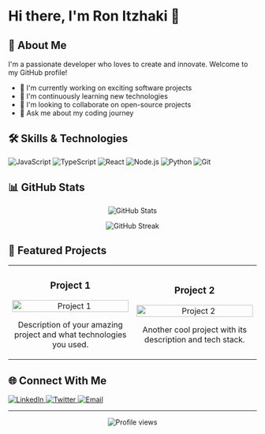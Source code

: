# Hi there, I'm Ron Itzhaki 👋

## 💫 About Me
I'm a passionate developer who loves to create and innovate. Welcome to my GitHub profile!

- 🔭 I'm currently working on exciting software projects
- 🌱 I'm continuously learning new technologies
- 👯 I'm looking to collaborate on open-source projects
- 💬 Ask me about my coding journey

## 🛠️ Skills & Technologies
<p align="left">
  <img src="https://img.shields.io/badge/JavaScript-F7DF1E?style=for-the-badge&logo=javascript&logoColor=black" alt="JavaScript"/>
  <img src="https://img.shields.io/badge/TypeScript-007ACC?style=for-the-badge&logo=typescript&logoColor=white" alt="TypeScript"/>
  <img src="https://img.shields.io/badge/React-20232A?style=for-the-badge&logo=react&logoColor=61DAFB" alt="React"/>
  <img src="https://img.shields.io/badge/Node.js-339933?style=for-the-badge&logo=nodedotjs&logoColor=white" alt="Node.js"/>
  <img src="https://img.shields.io/badge/Python-3776AB?style=for-the-badge&logo=python&logoColor=white" alt="Python"/>
  <img src="https://img.shields.io/badge/Git-F05032?style=for-the-badge&logo=git&logoColor=white" alt="Git"/>
</p>

## 📊 GitHub Stats
<p align="center">
  <img src="https://github-readme-stats.vercel.app/api?username=ItzhakiRon&show_icons=true&theme=radical" alt="GitHub Stats" />
</p>
<p align="center">
  <img src="https://github-readme-streak-stats.herokuapp.com/?user=ItzhakiRon&theme=radical" alt="GitHub Streak" />
</p>

## 🚀 Featured Projects
<table>
  <tr>
    <td width="50%">
      <h3 align="center">Project 1</h3>
      <p align="center">
        <a href="https://github.com/ItzhakiRon/project-1" target="_blank">
          <img src="https://via.placeholder.com/300x200?text=Project+1" width="100%" alt="Project 1"/>
        </a>
        <p align="center">
          Description of your amazing project and what technologies you used.
        </p>
      </p>
    </td>
    <td width="50%">
      <h3 align="center">Project 2</h3>
      <p align="center">
        <a href="https://github.com/ItzhakiRon/project-2" target="_blank">
          <img src="https://via.placeholder.com/300x200?text=Project+2" width="100%" alt="Project 2"/>
        </a>
        <p align="center">
          Another cool project with its description and tech stack.
        </p>
      </p>
    </td>
  </tr>
</table>

## 🌐 Connect With Me
<p align="left">
  <a href="https://linkedin.com/" target="_blank">
    <img src="https://img.shields.io/badge/LinkedIn-0077B5?style=for-the-badge&logo=linkedin&logoColor=white" alt="LinkedIn"/>
  </a>
  <a href="https://twitter.com/" target="_blank">
    <img src="https://img.shields.io/badge/Twitter-1DA1F2?style=for-the-badge&logo=twitter&logoColor=white" alt="Twitter"/>
  </a>
  <a href="mailto:your.email@example.com">
    <img src="https://img.shields.io/badge/Email-D14836?style=for-the-badge&logo=gmail&logoColor=white" alt="Email"/>
  </a>
</p>

---

<p align="center">
  <img src="https://komarev.com/ghpvc/?username=ItzhakiRon&color=blueviolet" alt="Profile views"/>
</p>

<!--
Feel free to customize this template to better represent your personal brand and interests!
You can add or remove sections as needed.
-->
